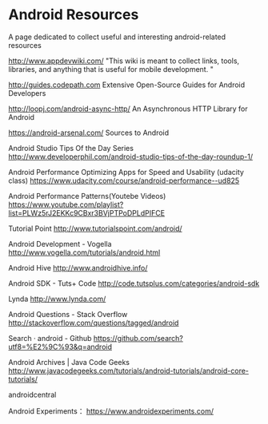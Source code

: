 # Android Resources

A page dedicated to collect useful and interesting android-related resources

http://www.appdevwiki.com/
"This wiki is meant to collect links, tools, libraries, and anything that is useful for mobile development. "

http://guides.codepath.com
Extensive Open-Source Guides for Android Developers 

http://loopj.com/android-async-http/
An Asynchronous HTTP Library for Android

https://android-arsenal.com/
Sources to Android

Android Studio Tips Of the Day Series
http://www.developerphil.com/android-studio-tips-of-the-day-roundup-1/

Android Performance Optimizing Apps for Speed and Usability (udacity class)
https://www.udacity.com/course/android-performance--ud825

Android Performance Patterns(Youtebe Videos)
https://www.youtube.com/playlist?list=PLWz5rJ2EKKc9CBxr3BVjPTPoDPLdPIFCE

Tutorial Point
http://www.tutorialspoint.com/android/

Android Development - Vogella
http://www.vogella.com/tutorials/android.html

Android Hive
http://www.androidhive.info/

Android SDK - Tuts+ Code
http://code.tutsplus.com/categories/android-sdk

Lynda
http://www.lynda.com/

Android Questions - Stack Overflow
http://stackoverflow.com/questions/tagged/android

Search · android - Github
https://github.com/search?utf8=%E2%9C%93&q=android

Android Archives | Java Code Geeks
http://www.javacodegeeks.com/tutorials/android-tutorials/android-core-tutorials/

androidcentral

Android Experiments： https://www.androidexperiments.com/

